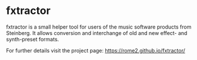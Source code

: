 # fxtractor

fxtractor is a small helper tool for users of the music software products from Steinberg. It allows conversion and interchange of old and new effect- and synth-preset formats.

For further details visit the project page: https://rome2.github.io/fxtractor/
